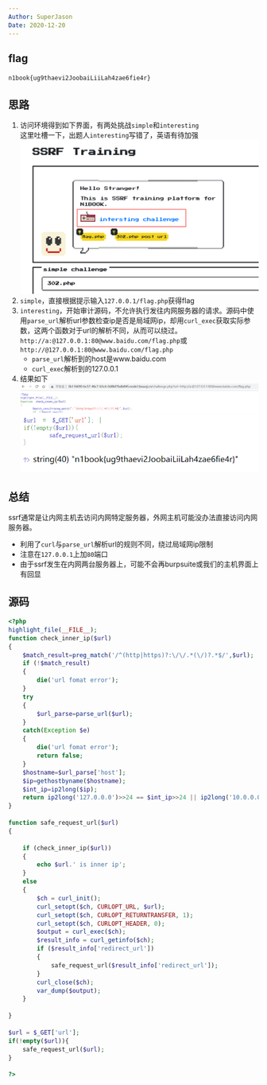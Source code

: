 ```yaml
---
Author: SuperJason
Date: 2020-12-20
---
```


## flag
`n1book{ug9thaevi2JoobaiLiiLah4zae6fie4r}`

## 思路
1. 访问环境得到如下界面，有两处挑战`simple`和`interesting`  
   这里吐槽一下，出题人`interesting`写错了，英语有待加强
   ![](images/ssrf-1.png)
2. `simple`，直接根据提示输入`127.0.0.1/flag.php`获得flag
3. `interesting`，开始审计源码，不允许执行发往内网服务器的请求。源码中使用`parse_url`解析url参数检查ip是否是局域网ip，却用`curl_exec`获取实际参数，这两个函数对于url的解析不同，从而可以绕过。
`http://a:@127.0.0.1:80@www.baidu.com/flag.php`或`http://@127.0.0.1:80@www.baidu.com/flag.php`
    - `parse_url`解析到的host是www.baidu.com
    - `curl_exec`解析到的127.0.0.1
4. 结果如下  
![](images/ssrf-2.png)
![](images/ssrf-3.png)

## 总结
ssrf通常是让内网主机去访问内网特定服务器，外网主机可能没办法直接访问内网服务器。
- 利用了`curl`与`parse_url`解析url的规则不同，绕过局域网ip限制
- 注意在`127.0.0.1`上加`80`端口
- 由于ssrf发生在内网两台服务器上，可能不会再burpsuite或我们的主机界面上有回显


## 源码
```php
<?php 
highlight_file(__FILE__);
function check_inner_ip($url) 
{ 
    $match_result=preg_match('/^(http|https)?:\/\/.*(\/)?.*$/',$url); 
    if (!$match_result) 
    { 
        die('url fomat error'); 
    } 
    try 
    { 
        $url_parse=parse_url($url); 
    } 
    catch(Exception $e) 
    { 
        die('url fomat error'); 
        return false; 
    } 
    $hostname=$url_parse['host']; 
    $ip=gethostbyname($hostname); 
    $int_ip=ip2long($ip); 
    return ip2long('127.0.0.0')>>24 == $int_ip>>24 || ip2long('10.0.0.0')>>24 == $int_ip>>24 || ip2long('172.16.0.0')>>20 == $int_ip>>20 || ip2long('192.168.0.0')>>16 == $int_ip>>16; 
} 

function safe_request_url($url) 
{ 
     
    if (check_inner_ip($url)) 
    { 
        echo $url.' is inner ip'; 
    } 
    else 
    {
        $ch = curl_init(); 
        curl_setopt($ch, CURLOPT_URL, $url); 
        curl_setopt($ch, CURLOPT_RETURNTRANSFER, 1); 
        curl_setopt($ch, CURLOPT_HEADER, 0); 
        $output = curl_exec($ch); 
        $result_info = curl_getinfo($ch); 
        if ($result_info['redirect_url']) 
        { 
            safe_request_url($result_info['redirect_url']); 
        } 
        curl_close($ch); 
        var_dump($output); 
    } 
     
} 

$url = $_GET['url']; 
if(!empty($url)){ 
    safe_request_url($url); 
} 

?> 
```